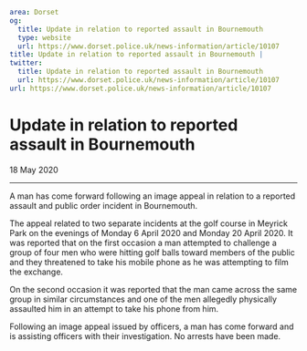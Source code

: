 ```yaml
area: Dorset
og:
  title: Update in relation to reported assault in Bournemouth
  type: website
  url: https://www.dorset.police.uk/news-information/article/10107
title: Update in relation to reported assault in Bournemouth |
twitter:
  title: Update in relation to reported assault in Bournemouth
  url: https://www.dorset.police.uk/news-information/article/10107
url: https://www.dorset.police.uk/news-information/article/10107
```

# Update in relation to reported assault in Bournemouth

18 May 2020

* * *

A man has come forward following an image appeal in relation to a reported assault and public order incident in Bournemouth.

The appeal related to two separate incidents at the golf course in Meyrick Park on the evenings of Monday 6 April 2020 and Monday 20 April 2020. It was reported that on the first occasion a man attempted to challenge a group of four men who were hitting golf balls toward members of the public and they threatened to take his mobile phone as he was attempting to film the exchange.

On the second occasion it was reported that the man came across the same group in similar circumstances and one of the men allegedly physically assaulted him in an attempt to take his phone from him.

Following an image appeal issued by officers, a man has come forward and is assisting officers with their investigation. No arrests have been made.
